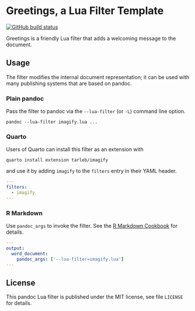 Greetings, a Lua Filter Template
==================================================================

[![GitHub build status][CI badge]][CI workflow]

Greetings is a friendly Lua filter that adds a welcoming message
to the document.

[CI badge]: https://img.shields.io/github/workflow/status/dialoa/imagify/CI?logo=github
[CI workflow]: https://github.com/dialoa/imagify/actions/workflows/ci.yaml


Usage
------------------------------------------------------------------

The filter modifies the internal document representation; it can
be used with many publishing systems that are based on pandoc.

### Plain pandoc

Pass the filter to pandoc via the `--lua-filter` (or `-L`) command
line option.

    pandoc --lua-filter imagify.lua ...

### Quarto

Users of Quarto can install this filter as an extension with

    quarto install extension tarleb/imagify

and use it by adding `imagify` to the `filters` entry
in their YAML header.

``` yaml
---
filters:
  - imagify
---
```

### R Markdown

Use `pandoc_args` to invoke the filter. See the [R Markdown
Cookbook](https://bookdown.org/yihui/rmarkdown-cookbook/lua-filters.html)
for details.

``` yaml
---
output:
  word_document:
    pandoc_args: ['--lua-filter=imagify.lua']
---
```

License
------------------------------------------------------------------

This pandoc Lua filter is published under the MIT license, see
file `LICENSE` for details.
